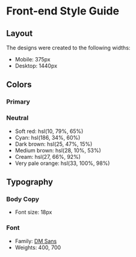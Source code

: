 # Front-end Style Guide

## Layout

The designs were created to the following widths:

- Mobile: 375px
- Desktop: 1440px

## Colors

### Primary


### Neutral

- Soft red: hsl(10, 79%, 65%)
- Cyan: hsl(186, 34%, 60%)
- Dark brown: hsl(25, 47%, 15%)
- Medium brown: hsl(28, 10%, 53%)
- Cream: hsl(27, 66%, 92%)
- Very pale orange: hsl(33, 100%, 98%)

## Typography

### Body Copy

- Font size: 18px

### Font

- Family: [DM Sans](https://fonts.google.com/specimen/DM+Sans)
- Weights: 400, 700
